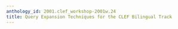 ```yaml
---
anthology_id: 2001.clef_workshop-2001w.24
title: Query Expansion Techniques for the CLEF Bilingual Track
---
```

